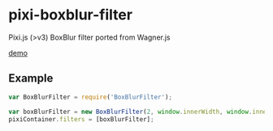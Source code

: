 # pixi-boxblur-filter

Pixi.js (>v3) BoxBlur filter ported from Wagner.js

[demo](http://superguigui.github.io/pixi-boxblur-filter)

## Example

```javascript
var BoxBlurFilter = require('BoxBlurFilter');

var boxBlurFilter = new BoxBlurFilter(2, window.innerWidth, window.innerHeight);
pixiContainer.filters = [boxBlurFilter];
```

